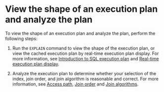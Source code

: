 View the shape of an execution plan and analyze the plan 
=============================================================================



To view the shape of an execution plan and analyze the plan, perform the following steps:

1. Run the `EXPLAIN` command to view the shape of the execution plan, or view the cached execution plan by real-time execution plan display. For more information, see [Introduction to SQL execution plan](../../../200.sql-execution-plan/100.introduction-to-sql-execution-plan.md) and [Real-time execution plan display](../../../200.sql-execution-plan/500.real-time-execution-plan-display.md).

   

2. Analyze the execution plan to determine whether your selection of the index, join order, and join algorithm is reasonable and correct. For more information, see [Access path](../../500.query-optimization/100.access-path/100.overview-of-access-path.md), [Join order](../../500.query-optimization/200.join-algorithm/300.join-order.md) and [Join algorithms](../../500.query-optimization/200.join-algorithm/200.join-algorithms.md).

   



